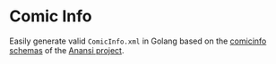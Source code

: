 # Comic Info

Easily generate valid `ComicInfo.xml` in Golang based on the [comicinfo schemas](https://github.com/anansi-project/comicinfo) of the [Anansi project](https://anansi-project.github.io/docs/category/comicinfo).

